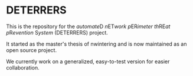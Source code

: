 # DETERRERS

This is the repository for the <em>automate</em>D<em> n</em>ET<em>work p</em>ER<em>imeter th</em>RE<em>at p</em>R<em>evention </em>S<em>ystem</em> (DETERRERS) project.

It started as the master's thesis of nwintering and is now maintained as an open source project.

We currently work on a generalized, easy-to-test version for easier collaboration.